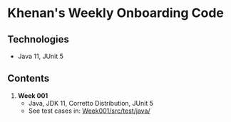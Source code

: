 # Khenan's Weekly Onboarding Code

## Technologies
- Java 11, JUnit 5

## Contents
01. **Week 001**
	- Java, JDK 11, Corretto Distribution, JUnit 5
	- See test cases in: [Week001/src/test/java/](https://github.com/k-n-terry/khenan_terry_onboarding_challenges/tree/master/Week001/src/test/java)
